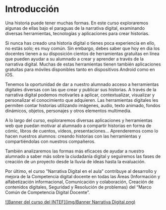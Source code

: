 # Introducción

Una historia puede tener muchas formas. En este curso exploraremos algunas de ellas bajo el paraguas de la narrativa digital, examinando diversas herramientas, tecnologías y aplicaciones para crear historias.

Si nunca has creado una historia digital o tienes poca experiencia en ello, no estás solo; es muy común. Sin embargo, debes saber que hoy en día los docentes tienen a su disposición cientos de herramientas gratuitas en línea que pueden ayudar a su alumnado a crear y aprender a través de la narrativa digital. Muchas de estas herramientas tienen también aplicaciones gratuitas para móviles disponibles tanto en dispositivos Android como en iOS.

Tenemos la oportunidad de dar a nuestro alumnado acceso a herramientas digitales diversas con las que crear y publicar sus historias. A través de la narrativa digital podemos motivarles a aplicar, contextualizar, visualizar y personalizar el conocimiento que adquieren. Las herramientas digitales les permiten contar historias utilizando imágenes, audio, texto animado, fondos dinámicos, objetos, personajes y otros elementos multimedia.

A lo largo del curso, exploraremos diversas aplicaciones y herramientas web que puedan motivar al alumnado a compartir historias en forma de cómic, libros de cuentos, vídeos, presentaciones... Aprenderemos como lo hacen nuestros alumnos: creando historias con las herramientas y compartiéndolas con nuestros compañeros.

También analizaremos las formas más eficaces de ayudar a nuestro alumnado a saber más sobre la ciudadanía digital y seguiremos las fases de creación de un proyecto desde la lluvia de ideas hasta la evaluación.

Por último, el curso "Narrativa Digital en el aula” contribuye al desarrollo y mejora de la Competencia digital docente en todas las Áreas (Información y alfabetización informacional, Comunicación y colaboración, Creación de contenidos digitales, Seguridad y Resolución de problemas) del “Marco Común de Competencia Digital Docente”.

[![Banner del curso del INTEF](img/Banner Narrativa Digital.png)](http://formacion.educalab.es/course/view.php?id=527)